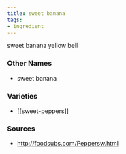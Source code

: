 ```yaml
---
title: sweet banana
tags:
- ingredient
---
```

sweet banana yellow bell

### Other Names

* sweet banana

### Varieties

* [[sweet-peppers]]

### Sources
* http://foodsubs.com/Peppersw.html
